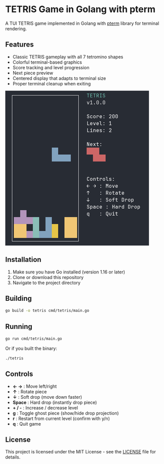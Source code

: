 # TETRIS Game in Golang with pterm

A TUI TETRIS game implemented in Golang with [pterm](https://github.com/pterm/pterm)
library for terminal rendering.

## Features

- Classic TETRIS gameplay with all 7 tetromino shapes
- Colorful terminal-based graphics
- Score tracking and level progression
- Next piece preview
- Centered display that adapts to terminal size
- Proper terminal cleanup when exiting

![TETRIS Game Screenshot](screenshot.png)

## Installation

1. Make sure you have Go installed (version 1.16 or later)
2. Clone or download this repository
3. Navigate to the project directory

## Building

```bash
go build -o tetris cmd/tetris/main.go
```

## Running

```bash
go run cmd/tetris/main.go
```

Or if you built the binary:

```bash
./tetris
```

## Controls

- **← →** : Move left/right
- **↑** : Rotate piece
- **↓** : Soft drop (move down faster)
- **Space** : Hard drop (instantly drop piece)
- **+ / -** : Increase / decrease level
- **g** : Toggle ghost piece (show/hide drop projection)
- **r** : Restart from current level (confirm with y/n)
- **q** : Quit game

## License

This project is licensed under the MIT License - see the [LICENSE](LICENSE) file for details.
